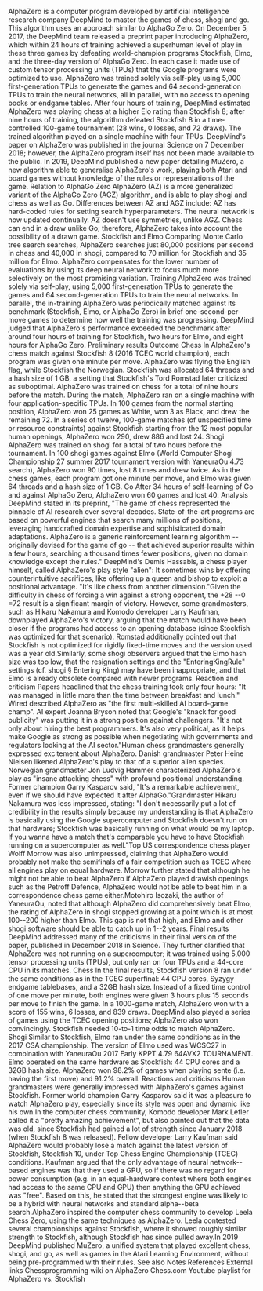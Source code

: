 AlphaZero is a computer program developed by artificial intelligence
research company DeepMind to master the games of chess, shogi and go.
This algorithm uses an approach similar to AlphaGo Zero. On December 5,
2017, the DeepMind team released a preprint paper introducing AlphaZero,
which within 24 hours of training achieved a superhuman level of play in
these three games by defeating world-champion programs Stockfish, Elmo,
and the three-day version of AlphaGo Zero. In each case it made use of
custom tensor processing units (TPUs) that the Google programs were
optimized to use. AlphaZero was trained solely via self-play using 5,000
first-generation TPUs to generate the games and 64 second-generation
TPUs to train the neural networks, all in parallel, with no access to
opening books or endgame tables. After four hours of training, DeepMind
estimated AlphaZero was playing chess at a higher Elo rating than
Stockfish 8; after nine hours of training, the algorithm defeated
Stockfish 8 in a time-controlled 100-game tournament (28 wins, 0 losses,
and 72 draws). The trained algorithm played on a single machine with
four TPUs. DeepMind\'s paper on AlphaZero was published in the journal
Science on 7 December 2018; however, the AlphaZero program itself has
not been made available to the public. In 2019, DeepMind published a new
paper detailing MuZero, a new algorithm able to generalise AlphaZero\'s
work, playing both Atari and board games without knowledge of the rules
or representations of the game. Relation to AlphaGo Zero AlphaZero (AZ)
is a more generalized variant of the AlphaGo Zero (AGZ) algorithm, and
is able to play shogi and chess as well as Go. Differences between AZ
and AGZ include: AZ has hard-coded rules for setting search
hyperparameters. The neural network is now updated continually. AZ
doesn\'t use symmetries, unlike AGZ. Chess can end in a draw unlike Go;
therefore, AlphaZero takes into account the possibility of a drawn game.
Stockfish and Elmo Comparing Monte Carlo tree search searches, AlphaZero
searches just 80,000 positions per second in chess and 40,000 in shogi,
compared to 70 million for Stockfish and 35 million for Elmo. AlphaZero
compensates for the lower number of evaluations by using its deep neural
network to focus much more selectively on the most promising variation.
Training AlphaZero was trained solely via self-play, using 5,000
first-generation TPUs to generate the games and 64 second-generation
TPUs to train the neural networks. In parallel, the in-training
AlphaZero was periodically matched against its benchmark (Stockfish,
Elmo, or AlphaGo Zero) in brief one-second-per-move games to determine
how well the training was progressing. DeepMind judged that AlphaZero\'s
performance exceeded the benchmark after around four hours of training
for Stockfish, two hours for Elmo, and eight hours for AlphaGo Zero.
Preliminary results Outcome Chess In AlphaZero\'s chess match against
Stockfish 8 (2016 TCEC world champion), each program was given one
minute per move. AlphaZero was flying the English flag, while Stockfish
the Norwegian. Stockfish was allocated 64 threads and a hash size of 1
GB, a setting that Stockfish\'s Tord Romstad later criticized as
suboptimal. AlphaZero was trained on chess for a total of nine hours
before the match. During the match, AlphaZero ran on a single machine
with four application-specific TPUs. In 100 games from the normal
starting position, AlphaZero won 25 games as White, won 3 as Black, and
drew the remaining 72. In a series of twelve, 100-game matches (of
unspecified time or resource constraints) against Stockfish starting
from the 12 most popular human openings, AlphaZero won 290, drew 886 and
lost 24. Shogi AlphaZero was trained on shogi for a total of two hours
before the tournament. In 100 shogi games against Elmo (World Computer
Shogi Championship 27 summer 2017 tournament version with YaneuraOu 4.73
search), AlphaZero won 90 times, lost 8 times and drew twice. As in the
chess games, each program got one minute per move, and Elmo was given 64
threads and a hash size of 1 GB. Go After 34 hours of self-learning of
Go and against AlphaGo Zero, AlphaZero won 60 games and lost 40.
Analysis DeepMind stated in its preprint, \"The game of chess
represented the pinnacle of AI research over several decades.
State-of-the-art programs are based on powerful engines that search many
millions of positions, leveraging handcrafted domain expertise and
sophisticated domain adaptations. AlphaZero is a generic reinforcement
learning algorithm -- originally devised for the game of go -- that
achieved superior results within a few hours, searching a thousand times
fewer positions, given no domain knowledge except the rules.\"
DeepMind\'s Demis Hassabis, a chess player himself, called AlphaZero\'s
play style \"alien\": It sometimes wins by offering counterintuitive
sacrifices, like offering up a queen and bishop to exploit a positional
advantage. \"It\'s like chess from another dimension.\"Given the
difficulty in chess of forcing a win against a strong opponent, the +28
--0 =72 result is a significant margin of victory. However, some
grandmasters, such as Hikaru Nakamura and Komodo developer Larry
Kaufman, downplayed AlphaZero\'s victory, arguing that the match would
have been closer if the programs had access to an opening database
(since Stockfish was optimized for that scenario). Romstad additionally
pointed out that Stockfish is not optimized for rigidly fixed-time moves
and the version used was a year old.Similarly, some shogi observers
argued that the Elmo hash size was too low, that the resignation
settings and the \"EnteringKingRule\" settings (cf. shogi § Entering
King) may have been inappropriate, and that Elmo is already obsolete
compared with newer programs. Reaction and criticism Papers headlined
that the chess training took only four hours: \"It was managed in little
more than the time between breakfast and lunch.\" Wired described
AlphaZero as \"the first multi-skilled AI board-game champ\". AI expert
Joanna Bryson noted that Google\'s \"knack for good publicity\" was
putting it in a strong position against challengers. \"It\'s not only
about hiring the best programmers. It\'s also very political, as it
helps make Google as strong as possible when negotiating with
governments and regulators looking at the AI sector.\"Human chess
grandmasters generally expressed excitement about AlphaZero. Danish
grandmaster Peter Heine Nielsen likened AlphaZero\'s play to that of a
superior alien species. Norwegian grandmaster Jon Ludvig Hammer
characterized AlphaZero\'s play as \"insane attacking chess\" with
profound positional understanding. Former champion Garry Kasparov said,
\"It\'s a remarkable achievement, even if we should have expected it
after AlphaGo.\"Grandmaster Hikaru Nakamura was less impressed, stating:
\"I don\'t necessarily put a lot of credibility in the results simply
because my understanding is that AlphaZero is basically using the Google
supercomputer and Stockfish doesn\'t run on that hardware; Stockfish was
basically running on what would be my laptop. If you wanna have a match
that\'s comparable you have to have Stockfish running on a supercomputer
as well.\"Top US correspondence chess player Wolff Morrow was also
unimpressed, claiming that AlphaZero would probably not make the
semifinals of a fair competition such as TCEC where all engines play on
equal hardware. Morrow further stated that although he might not be able
to beat AlphaZero if AlphaZero played drawish openings such as the
Petroff Defence, AlphaZero would not be able to beat him in a
correspondence chess game either.Motohiro Isozaki, the author of
YaneuraOu, noted that although AlphaZero did comprehensively beat Elmo,
the rating of AlphaZero in shogi stopped growing at a point which is at
most 100--200 higher than Elmo. This gap is not that high, and Elmo and
other shogi software should be able to catch up in 1--2 years. Final
results DeepMind addressed many of the criticisms in their final version
of the paper, published in December 2018 in Science. They further
clarified that AlphaZero was not running on a supercomputer; it was
trained using 5,000 tensor processing units (TPUs), but only ran on four
TPUs and a 44-core CPU in its matches. Chess In the final results,
Stockfish version 8 ran under the same conditions as in the TCEC
superfinal: 44 CPU cores, Syzygy endgame tablebases, and a 32GB hash
size. Instead of a fixed time control of one move per minute, both
engines were given 3 hours plus 15 seconds per move to finish the game.
In a 1000-game match, AlphaZero won with a score of 155 wins, 6 losses,
and 839 draws. DeepMind also played a series of games using the TCEC
opening positions; AlphaZero also won convincingly. Stockfish needed
10-to-1 time odds to match AlphaZero. Shogi Similar to Stockfish, Elmo
ran under the same conditions as in the 2017 CSA championship. The
version of Elmo used was WCSC27 in combination with YaneuraOu 2017 Early
KPPT 4.79 64AVX2 TOURNAMENT. Elmo operated on the same hardware as
Stockfish: 44 CPU cores and a 32GB hash size. AlphaZero won 98.2% of
games when playing sente (i.e. having the first move) and 91.2% overall.
Reactions and criticisms Human grandmasters were generally impressed
with AlphaZero\'s games against Stockfish. Former world champion Garry
Kasparov said it was a pleasure to watch AlphaZero play, especially
since its style was open and dynamic like his own.In the computer chess
community, Komodo developer Mark Lefler called it a \"pretty amazing
achievement\", but also pointed out that the data was old, since
Stockfish had gained a lot of strength since January 2018 (when
Stockfish 8 was released). Fellow developer Larry Kaufman said AlphaZero
would probably lose a match against the latest version of Stockfish,
Stockfish 10, under Top Chess Engine Championship (TCEC) conditions.
Kaufman argued that the only advantage of neural network--based engines
was that they used a GPU, so if there was no regard for power
consumption (e.g. in an equal-hardware contest where both engines had
access to the same CPU and GPU) then anything the GPU achieved was
\"free\". Based on this, he stated that the strongest engine was likely
to be a hybrid with neural networks and standard alpha--beta
search.AlphaZero inspired the computer chess community to develop Leela
Chess Zero, using the same techniques as AlphaZero. Leela contested
several championships against Stockfish, where it showed roughly similar
strength to Stockfish, although Stockfish has since pulled away.In 2019
DeepMind published MuZero, a unified system that played excellent chess,
shogi, and go, as well as games in the Atari Learning Environment,
without being pre-programmed with their rules. See also Notes References
External links Chessprogramming wiki on AlphaZero Chess.com Youtube
playlist for AlphaZero vs. Stockfish
